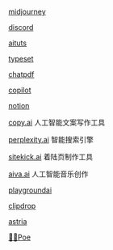 

[midjourney](https://www.midjourney.com/)

[discord](https://discord.com/)

[aituts](https://aituts.com/ai-generated-coloring-books/)

[typeset](https://typeset.io)

[chatpdf](https://www.chatpdf.com)

[copilot](https://github.com/features/copilot)

[notion](https://www.notion.so/product/ai)

[copy.ai](https://www.copy.ai/) 人工智能文案写作工具

[perplexity.ai](https://www.perplexity.ai/) 智能搜索引擎

[sitekick.ai](https://www.sitekick.ai/) 着陆页制作工具

[aiva.ai](https://aiva.ai/) 人工智能音乐创作

[playgroundai](https://playgroundai.com/)

[clipdrop](https://clipdrop.co/relight)

[astria](https://www.astria.ai/examples)

[👍🏻Poe](https://poe.com/)